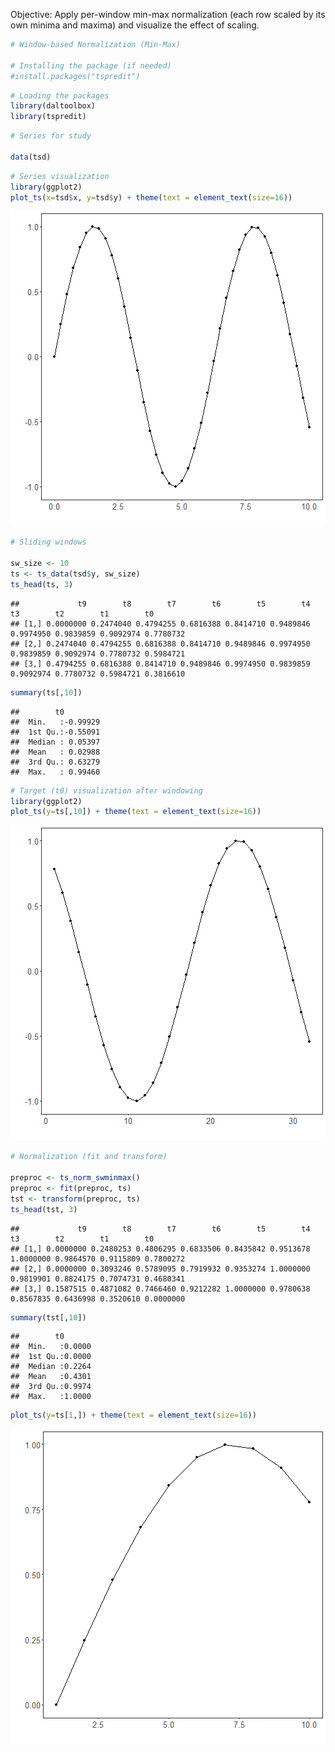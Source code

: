 Objective: Apply per-window min-max normalization (each row scaled by its own minima and maxima) and visualize the effect of scaling.


``` r
# Window-based Normalization (Min-Max)

# Installing the package (if needed)
#install.packages("tspredit")
```


``` r
# Loading the packages
library(daltoolbox)
library(tspredit) 
```



``` r
# Series for study

data(tsd)
```


``` r
# Series visualization
library(ggplot2)
plot_ts(x=tsd$x, y=tsd$y) + theme(text = element_text(size=16))
```

![plot of chunk unnamed-chunk-4](fig/ts_norm_swminmax/unnamed-chunk-4-1.png)


``` r
# Sliding windows

sw_size <- 10
ts <- ts_data(tsd$y, sw_size)
ts_head(ts, 3)
```

```
##             t9        t8        t7        t6        t5        t4        t3        t2        t1        t0
## [1,] 0.0000000 0.2474040 0.4794255 0.6816388 0.8414710 0.9489846 0.9974950 0.9839859 0.9092974 0.7780732
## [2,] 0.2474040 0.4794255 0.6816388 0.8414710 0.9489846 0.9974950 0.9839859 0.9092974 0.7780732 0.5984721
## [3,] 0.4794255 0.6816388 0.8414710 0.9489846 0.9974950 0.9839859 0.9092974 0.7780732 0.5984721 0.3816610
```

``` r
summary(ts[,10])
```

```
##        t0          
##  Min.   :-0.99929  
##  1st Qu.:-0.55091  
##  Median : 0.05397  
##  Mean   : 0.02988  
##  3rd Qu.: 0.63279  
##  Max.   : 0.99460
```


``` r
# Target (t0) visualization after windowing
library(ggplot2)
plot_ts(y=ts[,10]) + theme(text = element_text(size=16))
```

![plot of chunk unnamed-chunk-6](fig/ts_norm_swminmax/unnamed-chunk-6-1.png)


``` r
# Normalization (fit and transform)

preproc <- ts_norm_swminmax()
preproc <- fit(preproc, ts)
tst <- transform(preproc, ts)
ts_head(tst, 3)
```

```
##             t9        t8        t7        t6        t5        t4        t3        t2        t1        t0
## [1,] 0.0000000 0.2480253 0.4806295 0.6833506 0.8435842 0.9513678 1.0000000 0.9864570 0.9115809 0.7800272
## [2,] 0.0000000 0.3093246 0.5789095 0.7919932 0.9353274 1.0000000 0.9819901 0.8824175 0.7074731 0.4680341
## [3,] 0.1587515 0.4871082 0.7466460 0.9212282 1.0000000 0.9780638 0.8567835 0.6436998 0.3520610 0.0000000
```

``` r
summary(tst[,10])
```

```
##        t0        
##  Min.   :0.0000  
##  1st Qu.:0.0000  
##  Median :0.2264  
##  Mean   :0.4301  
##  3rd Qu.:0.9974  
##  Max.   :1.0000
```

``` r
plot_ts(y=ts[1,]) + theme(text = element_text(size=16))
```

![plot of chunk unnamed-chunk-7](fig/ts_norm_swminmax/unnamed-chunk-7-1.png)

